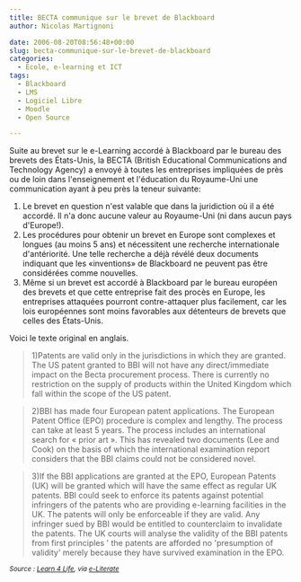 ```yaml
---
title: BECTA communique sur le brevet de Blackboard
author: Nicolas Martignoni

date: 2006-08-20T08:56:48+00:00
slug: becta-communique-sur-le-brevet-de-blackboard
categories:
  - École, e-learning et ICT
tags:
  - Blackboard
  - LMS
  - Logiciel Libre
  - Moodle
  - Open Source

---
```

Suite au brevet sur le e-Learning accordé à Blackboard par le bureau des brevets des États-Unis, la BECTA (British Educational Communications and Technology Agency) a envoyé à toutes les entreprises impliquées de près ou de loin dans l'enseignement et l'éducation du Royaume-Uni une communication ayant à peu près la teneur suivante:

  1. Le brevet en question n'est valable que dans la juridiction où il a été accordé. Il n'a donc aucune valeur au Royaume-Uni (ni dans aucun pays d'Europe!).
  2. Les procédures pour obtenir un brevet en Europe sont complexes et longues (au moins 5 ans) et nécessitent une recherche internationale d'antériorité. Une telle recherche a déjà révélé deux documents indiquant que les «inventions» de Blackboard ne peuvent pas être considérées comme nouvelles.
  3. Même si un brevet est accordé à Blackboard par le bureau européen des brevets et que cette entreprise fait des procès en Europe, les entreprises attaquées pourront contre-attaquer plus facilement, car les lois européennes sont moins favorables aux détenteurs de brevets que celles des États-Unis.

Voici le texte original en anglais.

> 1)Patents are valid only in the jurisdictions in which they are granted. The US patent granted to BBI will not have any direct/immediate impact on the Becta procurement process. There is currently no restriction on the supply of products within the United Kingdom which fall within the scope of the US patent.

> 2)BBI has made four European patent applications. The European Patent Office (EPO) procedure is complex and lengthy. The process can take at least 5 years. The process includes an international search for « prior art ». This has revealed two documents (Lee and Cook) on the basis of which the international examination report considers that the BBI claims could not be considered novel.

> 3)If the BBI applications are granted at the EPO, European Patents (UK) will be granted which will have the same effect as regular UK patents. BBI could seek to enforce its patents against potential infringers of the patents who are providing e-learning facilities in the UK. The patents will only be enforceable if they are valid. Any infringer sued by BBI would be entitled to counterclaim to invalidate the patents. The UK courts will analyse the validity of the BBI patents from first principles ' the patents are afforded no 'presumption of validity' merely because they have survived examination in the EPO.

_<small>Source : [Learn 4 Life][1], via [e-Literate][2]</small>_

  [1]: http://www.l4l.org.uk/content/view/104/1/
  [2]: http://mfeldstein.com/index.php/weblog/permalink/becta_to_europe_dont_panic_about_the_blackboard_patent_yet/

<!--more-->
